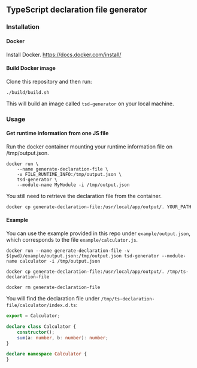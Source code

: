 ## TypeScript declaration file generator

### Installation
#### Docker
Install Docker.
https://docs.docker.com/install/

#### Build Docker image

Clone this repository and then run:

```shell
./build/build.sh
```

This will build an image called `tsd-generator` on your local machine.

### Usage
#### Get runtime information from one JS file
Run the docker container mounting your runtime information file on /tmp/output.json.

```shell
docker run \
	--name generate-declaration-file \
	-v FILE_RUNTIME_INFO:/tmp/output.json \
	tsd-generator \
	--module-name MyModule -i /tmp/output.json
```

You still need to retrieve the declaration file from the container.

```shell
docker cp generate-declaration-file:/usr/local/app/output/. YOUR_PATH
```

#### Example
You can use the example provided in this repo under `example/output.json`, which corresponds to the file `example/calculator.js`.

```shell
docker run --name generate-declaration-file -v $(pwd)/example/output.json:/tmp/output.json tsd-generator --module-name calculator -i /tmp/output.json
```

```shell
docker cp generate-declaration-file:/usr/local/app/output/. /tmp/ts-declaration-file
```

```shell
docker rm generate-declaration-file
```

You will find the declaration file under `/tmp/ts-declaration-file/calculator/index.d.ts`:

```typescript
export = Calculator;

declare class Calculator {
	constructor();
	sum(a: number, b: number): number;
}

declare namespace Calculator {
}
```